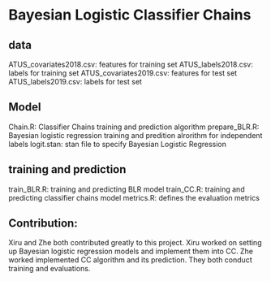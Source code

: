 # Bayesian Logistic Classifier Chains

## data
ATUS_covariates2018.csv: features for training set
ATUS_labels2018.csv: labels for training set
ATUS_covariates2019.csv: features for test set
ATUS_labels2019.csv: labels for test set

## Model
Chain.R: Classifier Chains training and prediction algorithm
prepare_BLR.R: Bayesian logistic regression training and predition alrorithm for independent labels
logit.stan: stan file to specify Bayesian Logistic Regression

## training and prediction
train_BLR.R: training and predicting BLR model
train_CC.R: training and predicting classifier chains model
metrics.R: defines the evaluation metrics

## Contribution:
Xiru and Zhe both contributed greatly to this project. Xiru worked on setting up Bayesian logistic regression models and implement them into CC. Zhe worked implemented CC algorithm and its prediction. They both conduct training and evaluations.
